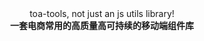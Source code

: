 <div align="center">
    <span>toa-tools, not just an js utils library!</span><br/>
    <strong>一套电商常用的高质量高可持续的移动端组件库</strong>
</div>


